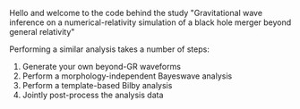 Hello and welcome to the code behind the study "Gravitational wave inference on a numerical-relativity simulation of a black hole merger beyond general relativity"

Performing a similar analysis takes a number of steps:

1. Generate your own beyond-GR waveforms
2. Perform a morphology-independent Bayeswave analysis 
3. Perform a template-based Bilby analysis
4. Jointly post-process the analysis data

